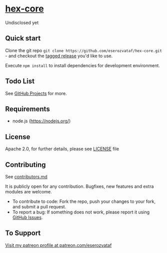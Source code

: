# [hex-core](https://github.com/eserozvataf/hex-core)

Undisclosed yet


## Quick start

Clone the git repo `git clone
   https://github.com/eserozvataf/hex-core.git` - and checkout the [tagged
   release](https://github.com/eserozvataf/hex-core/releases) you'd like to
   use.

Execute `npm install` to install dependencies for development environment.


## Todo List

See [GitHub Projects](https://github.com/eserozvataf/hex-core/projects) for more.


## Requirements

* node.js (https://nodejs.org/)


## License

Apache 2.0, for further details, please see [LICENSE](LICENSE) file


## Contributing

See [contributors.md](contributors.md)

It is publicly open for any contribution. Bugfixes, new features and extra modules are welcome.

* To contribute to code: Fork the repo, push your changes to your fork, and submit a pull request.
* To report a bug: If something does not work, please report it using [GitHub Issues](https://github.com/eserozvataf/hex-core/issues).


## To Support

[Visit my patreon profile at patreon.com/eserozvataf](https://www.patreon.com/eserozvataf)
